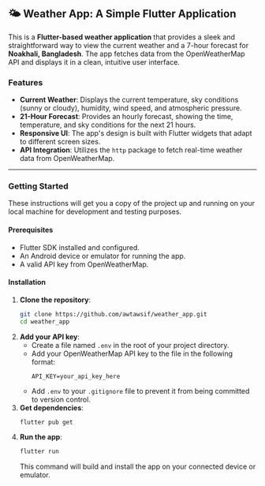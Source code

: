 ## 🌤️ Weather App: A Simple Flutter Application

This is a **Flutter-based weather application** that provides a sleek and straightforward way to view the current weather and a 7-hour forecast for **Noakhali, Bangladesh**. The app fetches data from the OpenWeatherMap API and displays it in a clean, intuitive user interface.

### Features

  * **Current Weather**: Displays the current temperature, sky conditions (sunny or cloudy), humidity, wind speed, and atmospheric pressure.
  * **21-Hour Forecast**: Provides an hourly forecast, showing the time, temperature, and sky conditions for the next 21 hours.
  * **Responsive UI**: The app's design is built with Flutter widgets that adapt to different screen sizes.
  * **API Integration**: Utilizes the `http` package to fetch real-time weather data from OpenWeatherMap.

-----

### Getting Started

These instructions will get you a copy of the project up and running on your local machine for development and testing purposes.

#### Prerequisites

  * Flutter SDK installed and configured.
  * An Android device or emulator for running the app.
  * A valid API key from OpenWeatherMap.

#### Installation

1.  **Clone the repository**:
    ```bash
    git clone https://github.com/awtawsif/weather_app.git
    cd weather_app
    ```
2.  **Add your API key**:
      * Create a file named `.env` in the root of your project directory.
      * Add your OpenWeatherMap API key to the file in the following format:
        ```env
        API_KEY=your_api_key_here
        ```
      * Add `.env` to your `.gitignore` file to prevent it from being committed to version control.
3.  **Get dependencies**:
    ```bash
    flutter pub get
    ```
4.  **Run the app**:
    ```bash
    flutter run
    ```
    This command will build and install the app on your connected device or emulator.
